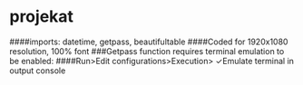 # projekat

####imports: datetime, getpass, beautifultable
####Coded for 1920x1080 resolution, 100% font
###Getpass function requires terminal emulation to be enabled:
####Run>Edit configurations>Execution> ✓Emulate terminal in output console 